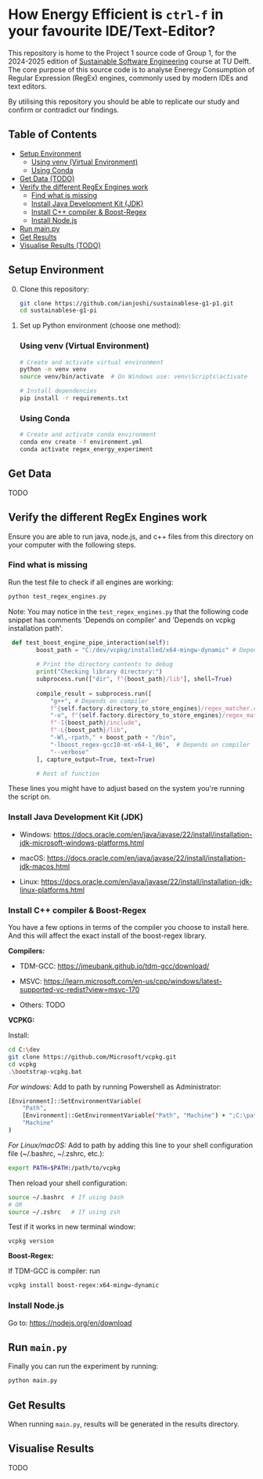 # How Energy Efficient is `ctrl-f` in your favourite IDE/Text-Editor? 
This repository is home to the Project 1 source code of Group 1, for the 2024-2025 edition of [Sustainable Software Engineering](https://luiscruz.github.io/course_sustainableSE/2025/) course at TU Delft. The core purpose of this source code is to analyse Eneregy Consumption of Regular Expression (RegEx) engines, commonly used by modern IDEs and text editors.

By utilising this repository you should be able to replicate our study and confirm or contradict our findings.

## Table of Contents
- [Setup Environment](#setup-environment)
  * [Using venv (Virtual Environment)](#using-venv-virtual-environment)
  * [Using Conda](#using-conda)
- [Get Data (TODO)](#get-data)
- [Verify the different RegEx Engines work](#verify-the-different-regex-engines-work)
  * [Find what is missing](#find-what-is-missing)
  * [Install Java Development Kit (JDK)](#install-java-development-kit-jdk)
  * [Install C++ compiler & Boost-Regex](#install-c-compiler--boost-regex)
  * [Install Node.js](#install-nodejs)
- [Run main.py](#run-mainpy)
- [Get Results](#get-results)
- [Visualise Results (TODO)](#visualise-results)
 

## Setup Environment
0. Clone this repository:
   ```bash
   git clone https://github.com/ianjoshi/sustainablese-g1-p1.git
   cd sustainablese-g1-pi
   ```

1. Set up Python environment (choose one method):

   ### Using venv (Virtual Environment)
   ```bash
   # Create and activate virtual environment
   python -m venv venv
   source venv/bin/activate  # On Windows use: venv\Scripts\activate
   
   # Install dependencies
   pip install -r requirements.txt
   ```

   ### Using Conda
   ```bash
   # Create and activate conda environment
   conda env create -f environment.yml
   conda activate regex_energy_experiment
   ```


## Get Data
TODO

## Verify the different RegEx Engines work
Ensure you are able to run java, node.js, and c++ files from this directory on your computer with the following steps.

### Find what is missing
Run the test file to check if all engines are working:
```bash
python test_regex_engines.py
```

Note: You may notice in the `test_regex_engines.py` that the following code snippet has comments 'Depends on compiler' and 'Depends on vcpkg installation path'. 
```python
 def test_boost_engine_pipe_interaction(self):
        boost_path = "C:/dev/vcpkg/installed/x64-mingw-dynamic" # Depends on vcpkg installation path
        
        # Print the directory contents to debug
        print("Checking library directory:")
        subprocess.run(["dir", f"{boost_path}/lib"], shell=True)
        
        compile_result = subprocess.run([
            "g++", # Depends on compiler
            f"{self.factory.directory_to_store_engines}/regex_matcher.cpp",
            "-o", f"{self.factory.directory_to_store_engines}/regex_matcher.exe",
            f"-I{boost_path}/include",
            f"-L{boost_path}/lib",
            "-Wl,-rpath," + boost_path + "/bin",
            "-lboost_regex-gcc10-mt-x64-1_86",  # Depends on compiler
            "--verbose"
        ], capture_output=True, text=True)

        # Rest of function
```

These lines you might have to adjust based on the system you're running the script on.

### Install Java Development Kit (JDK)
* Windows: https://docs.oracle.com/en/java/javase/22/install/installation-jdk-microsoft-windows-platforms.html

* macOS: https://docs.oracle.com/en/java/javase/22/install/installation-jdk-macos.html

* Linux: https://docs.oracle.com/en/java/javase/22/install/installation-jdk-linux-platforms.html


### Install C++ compiler & Boost-Regex
You have a few options in terms of the compiler you choose to install here. And this will affect the exact install of the boost-regex library.

**Compilers:**

* TDM-GCC: https://jmeubank.github.io/tdm-gcc/download/

* MSVC: https://learn.microsoft.com/en-us/cpp/windows/latest-supported-vc-redist?view=msvc-170

* Others: TODO


**VCPKG:**

Install:
```bash
cd C:\dev
git clone https://github.com/Microsoft/vcpkg.git
cd vcpkg
.\bootstrap-vcpkg.bat
```

*For windows:* Add to path by running Powershell as Administrator:
```bash
[Environment]::SetEnvironmentVariable(
    "Path",
    [Environment]::GetEnvironmentVariable("Path", "Machine") + ";C:\path\to\vcpkg",
    "Machine"
)
```

*For Linux/macOS:* Add to path by adding this line to your shell configuration file (~/.bashrc, ~/.zshrc, etc.):
```bash
export PATH=$PATH:/path/to/vcpkg
```

Then reload your shell configuration:
```bash
source ~/.bashrc  # If using bash
# OR
source ~/.zshrc   # If using zsh
```

Test if it works in new terminal window:
```
vcpkg version
```

**Boost-Regex:**

If TDM-GCC is compiler: run 
```bash 
vcpkg install boost-regex:x64-mingw-dynamic
```

### Install Node.js
Go to: https://nodejs.org/en/download

## Run `main.py`
Finally you can run the experiment by running:
```bash
python main.py
```

## Get Results
When running `main.py`, results will be generated in the results directory.

## Visualise Results
TODO
